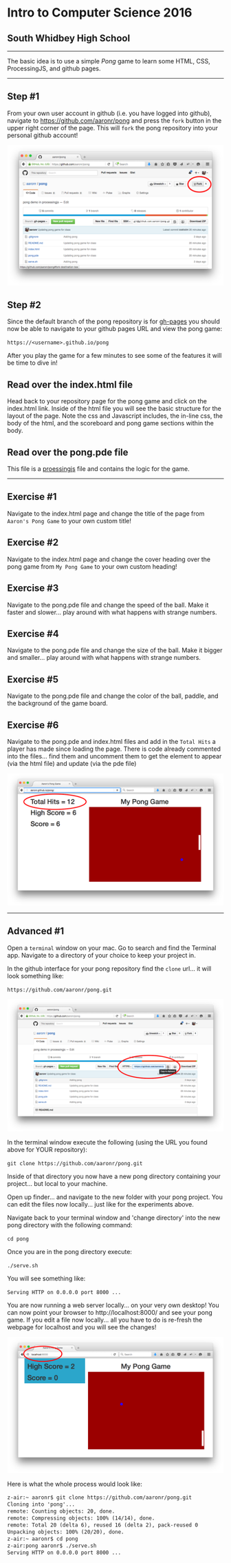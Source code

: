 # Intro to Computer Science 2016
## South Whidbey High School

---

The basic idea is to use a simple *Pong* game to learn some HTML, CSS, ProcessingJS, and github pages.

---

## Step #1
From your own user account in github (i.e. you have logged into github), navigate to https://github.com/aaronr/pong and press the `fork` button in the upper right corner of the page.  This will `fork` the pong repository into your personal github account!

![fork](images/fork.png)

## Step #2
Since the default branch of the pong repository is for [gh-pages](https://pages.github.com/) you should now be able to navigate to your github pages URL and view the pong game:

`https://<username>.github.io/pong`

After you play the game for a few minutes to see some of the features it will be time to dive in!

## Read over the index.html file
Head back to your repository page for the pong game and click on the index.html link.  Inside of the html file you will see the basic structure for the layout of the page.  Note the css and Javascript includes, the in-line css, the body of the html, and the scoreboard and pong game sections within the body.

## Read over the pong.pde file
This file is a [proessingjs](http://processingjs.org/) file and contains the logic for the game.

---

## Exercise #1
Navigate to the index.html page and change the title of the page from `Aaron's Pong Game` to your own custom title!

## Exercise #2
Navigate to the index.html page and change the cover heading over the pong game from `My Pong Game` to your own custom heading!

## Exercise #3
Navigate to the pong.pde file and change the speed of the ball.  Make it faster and slower... play around with what happens with strange numbers.

## Exercise #4
Navigate to the pong.pde file and change the size of the ball.  Make it bigger and smaller... play around with what happens with strange numbers.

## Exercise #5
Navigate to the pong.pde file and change the color of the ball, paddle, and the background of the game board.

## Exercise #6
Navigate to the pong.pde and index.html files and add in the `Total Hits` a player has made since loading the page.  There is code already commented into the files... find them and uncomment them to get the element to appear (via the html file) and update (via the pde file)

![total](images/total.png)

---

## Advanced #1
Open a `terminal` window on your mac.  Go to search and find the Terminal app.  Navigate to a directory of your choice to keep your project in.  

In the github interface for your pong repository find the `clone` url... it will look something like:

`https://github.com/aaronr/pong.git`

![clone](images/clone.png)

In the terminal window execute the following (using the URL you found above for YOUR repository):

`git clone https://github.com/aaronr/pong.git` 

Inside of that directory you now have a new pong directory containing your project... but local to your machine.

Open up finder... and navigate to the new folder with your pong project.  You can edit the files now locally... just like for the experiments above.

Navigate back to your terminal window and 'change directory' into the new pong directory with the following command:

`cd pong`

Once you are in the pong directory execute:

`./serve.sh`

You will see something like:

`Serving HTTP on 0.0.0.0 port 8000 ...`

You are now running a web server locally... on your very own desktop!  You can now point your browser to http://localhost:8000/ and see your pong game. If you edit a file now locally... all you have to do is re-fresh the webpage for localhost and you will see the changes!

![localhost](images/localhost.png)

Here is what the whole process would look like:

```
z-air:~ aaronr$ git clone https://github.com/aaronr/pong.git
Cloning into 'pong'...
remote: Counting objects: 20, done.
remote: Compressing objects: 100% (14/14), done.
remote: Total 20 (delta 6), reused 16 (delta 2), pack-reused 0
Unpacking objects: 100% (20/20), done.
z-air:~ aaronr$ cd pong
z-air:pong aaronr$ ./serve.sh
Serving HTTP on 0.0.0.0 port 8000 ...
``` 

